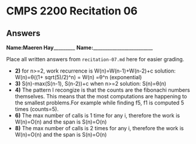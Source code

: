 # CMPS 2200 Recitation 06
## Answers

**Name:**________Maeren Hay_________________
**Name:**_________________________


Place all written answers from `recitation-07.md` here for easier grading.



- **2)**
for n>=2, work recurrence is W(n)=W(n-1)+W(n-2)+c
solution: W(n)=θ((1+ sqrt(5)/2)^n) = W(n) =θ^n (exponential)
- **3)**
S(n)-max(S(n-1), S(n-2))+c when n>=2
solution: S(n)=θ(n)
- **4)**
The pattern I recongize is that the counts are the fibonachi numbers themselves. This means that the most computations are happening to the smallest problems.For example while finding f5, f1 is computed 5 times (counts=5).
- **6)**
The max number of calls is 1 time for any i, therefore the work is W(n)=O(n) and the span is S(n)=O(n)
- **8)**
The max number of calls is 2 times for any i, therefore the work is W(n)=O(n) and the span is S(n)=O(n)
